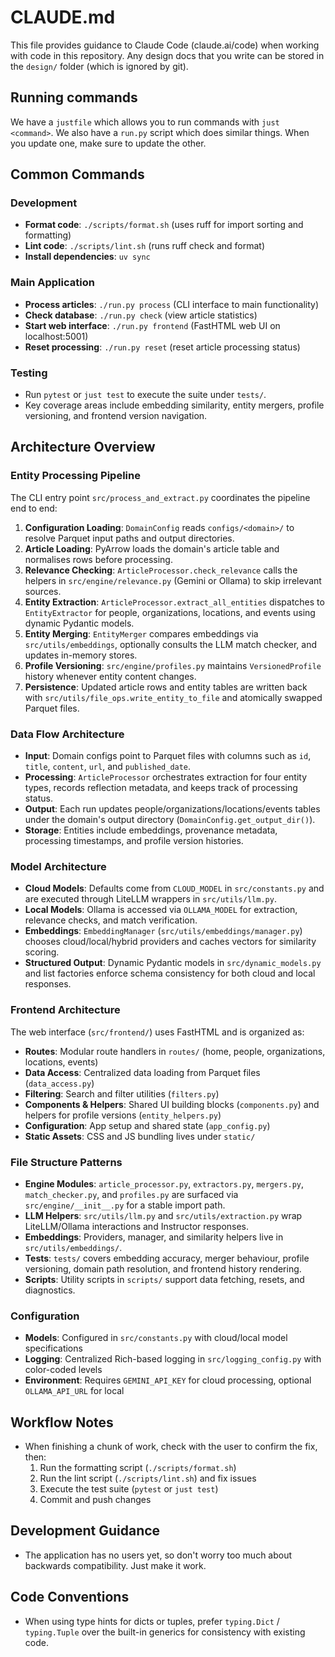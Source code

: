 # CLAUDE.md

This file provides guidance to Claude Code (claude.ai/code) when working with
code in this repository. Any design docs that you write can be stored in the
`design/` folder (which is ignored by git).

## Running commands

We have a `justfile` which allows you to run commands with `just <command>`. We
also have a `run.py` script which does similar things. When you update one, make
sure to update the other.

## Common Commands

### Development
- **Format code**: `./scripts/format.sh` (uses ruff for import sorting and formatting)
- **Lint code**: `./scripts/lint.sh` (runs ruff check and format)
- **Install dependencies**: `uv sync`

### Main Application
- **Process articles**: `./run.py process` (CLI interface to main functionality)
- **Check database**: `./run.py check` (view article statistics)
- **Start web interface**: `./run.py frontend` (FastHTML web UI on localhost:5001)
- **Reset processing**: `./run.py reset` (reset article processing status)

### Testing
- Run `pytest` or `just test` to execute the suite under `tests/`.
- Key coverage areas include embedding similarity, entity mergers, profile versioning, and frontend version navigation.

## Architecture Overview

### Entity Processing Pipeline
The CLI entry point `src/process_and_extract.py` coordinates the pipeline end to end:

1. **Configuration Loading**: `DomainConfig` reads `configs/<domain>/` to resolve Parquet input paths and output directories.
2. **Article Loading**: PyArrow loads the domain's article table and normalises rows before processing.
3. **Relevance Checking**: `ArticleProcessor.check_relevance` calls the helpers in `src/engine/relevance.py` (Gemini or Ollama) to skip irrelevant sources.
4. **Entity Extraction**: `ArticleProcessor.extract_all_entities` dispatches to `EntityExtractor` for people, organizations, locations, and events using dynamic Pydantic models.
5. **Entity Merging**: `EntityMerger` compares embeddings via `src/utils/embeddings`, optionally consults the LLM match checker, and updates in-memory stores.
6. **Profile Versioning**: `src/engine/profiles.py` maintains `VersionedProfile` history whenever entity content changes.
7. **Persistence**: Updated article rows and entity tables are written back with `src/utils/file_ops.write_entity_to_file` and atomically swapped Parquet files.

### Data Flow Architecture
- **Input**: Domain configs point to Parquet files with columns such as `id`, `title`, `content`, `url`, and `published_date`.
- **Processing**: `ArticleProcessor` orchestrates extraction for four entity types, records reflection metadata, and keeps track of processing status.
- **Output**: Each run updates people/organizations/locations/events tables under the domain's output directory (`DomainConfig.get_output_dir()`).
- **Storage**: Entities include embeddings, provenance metadata, processing timestamps, and profile version histories.

### Model Architecture
- **Cloud Models**: Defaults come from `CLOUD_MODEL` in `src/constants.py` and are executed through LiteLLM wrappers in `src/utils/llm.py`.
- **Local Models**: Ollama is accessed via `OLLAMA_MODEL` for extraction, relevance checks, and match verification.
- **Embeddings**: `EmbeddingManager` (`src/utils/embeddings/manager.py`) chooses cloud/local/hybrid providers and caches vectors for similarity scoring.
- **Structured Output**: Dynamic Pydantic models in `src/dynamic_models.py` and list factories enforce schema consistency for both cloud and local responses.

### Frontend Architecture
The web interface (`src/frontend/`) uses FastHTML and is organized as:
- **Routes**: Modular route handlers in `routes/` (home, people, organizations, locations, events)
- **Data Access**: Centralized data loading from Parquet files (`data_access.py`)
- **Filtering**: Search and filter utilities (`filters.py`)
- **Components & Helpers**: Shared UI building blocks (`components.py`) and helpers for profile versions (`entity_helpers.py`)
- **Configuration**: App setup and shared state (`app_config.py`)
- **Static Assets**: CSS and JS bundling lives under `static/`

### File Structure Patterns
- **Engine Modules**: `article_processor.py`, `extractors.py`, `mergers.py`, `match_checker.py`, and `profiles.py` are surfaced via `src/engine/__init__.py` for a stable import path.
- **LLM Helpers**: `src/utils/llm.py` and `src/utils/extraction.py` wrap LiteLLM/Ollama interactions and Instructor responses.
- **Embeddings**: Providers, manager, and similarity helpers live in `src/utils/embeddings/`.
- **Tests**: `tests/` covers embedding accuracy, merger behaviour, profile versioning, domain path resolution, and frontend history rendering.
- **Scripts**: Utility scripts in `scripts/` support data fetching, resets, and diagnostics.

### Configuration
- **Models**: Configured in `src/constants.py` with cloud/local model specifications
- **Logging**: Centralized Rich-based logging in `src/logging_config.py` with color-coded levels
- **Environment**: Requires `GEMINI_API_KEY` for cloud processing, optional
  `OLLAMA_API_URL` for local

## Workflow Notes
- When finishing a chunk of work, check with the user to confirm the fix, then:
  1. Run the formatting script (`./scripts/format.sh`)
  2. Run the lint script (`./scripts/lint.sh`) and fix issues
  3. Execute the test suite (`pytest` or `just test`)
  4. Commit and push changes

## Development Guidance
- The application has no users yet, so don't worry too much about backwards compatibility. Just make it work.

## Code Conventions
- When using type hints for dicts or tuples, prefer `typing.Dict` / `typing.Tuple` over the built-in generics for consistency with existing code.
